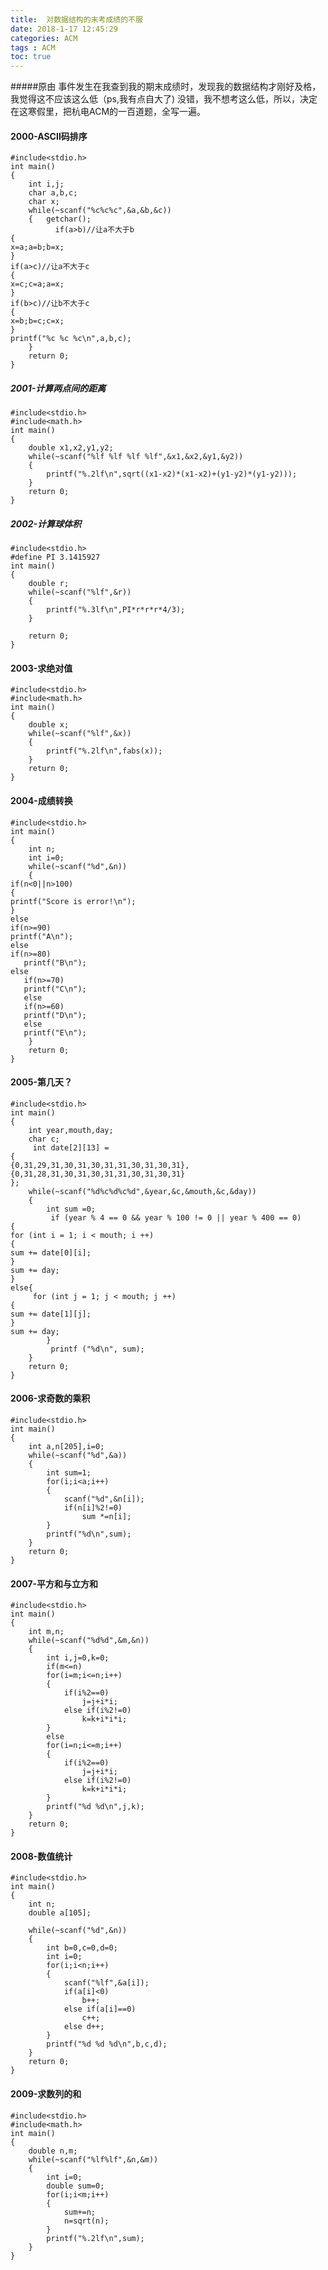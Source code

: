```yaml
---
title:  对数据结构的末考成绩的不服
date: 2018-1-17 12:45:29   
categories: ACM
tags : ACM
toc: true 
---
```

#####原由
事件发生在我查到我的期末成绩时，发现我的数据结构才刚好及格，我觉得这不应该这么低（ps,我有点自大了)
没错，我不想考这么低，所以，决定在这寒假里，把杭电ACM的一百道题，全写一遍。

#### 2000-ASCII码排序

    #include<stdio.h>
    int main()
    {
    	int i,j;
    	char a,b,c;
    	char x;
    	while(~scanf("%c%c%c",&a,&b,&c))
    	{	getchar();	
    		  if(a>b)//让a不大于b  
    {  
    x=a;a=b;b=x;  
    }  
    if(a>c)//让a不大于c
    {  
    x=c;c=a;a=x;  
    }  
    if(b>c)//让b不大于c  
    {  
    x=b;b=c;c=x;  
    }  
    printf("%c %c %c\n",a,b,c);  
    	}
    	return 0;
    }

##### 2001-计算两点间的距离

    #include<stdio.h>
    #include<math.h>
    int main()
    {
    	double x1,x2,y1,y2;
    	while(~scanf("%lf %lf %lf %lf",&x1,&x2,&y1,&y2))
    	{
    		printf("%.2lf\n",sqrt((x1-x2)*(x1-x2)+(y1-y2)*(y1-y2)));
    	}
    	return 0;
    }

##### 2002-计算球体积

    #include<stdio.h>
    #define PI 3.1415927
    int main()
    {
    	double r;
    	while(~scanf("%lf",&r))
    	{
    		printf("%.3lf\n",PI*r*r*r*4/3);
    	}
    	
    	return 0;
    }

#### 2003-求绝对值

    #include<stdio.h>
    #include<math.h>
    int main()
    {
    	double x;
    	while(~scanf("%lf",&x))
    	{
    		printf("%.2lf\n",fabs(x));
    	}
    	return 0;
    }


#### 2004-成绩转换

    #include<stdio.h>
    int main()
    {
    	int n;
    	int i=0;
    	while(~scanf("%d",&n))
    	{
    if(n<0||n>100)
    { 
    printf("Score is error!\n");
    } 
    else 
    if(n>=90)
    printf("A\n"); 
    else 
    if(n>=80) 
       printf("B\n"); 
    else 
       if(n>=70) 
       printf("C\n"); 
       else 
       if(n>=60) 
       printf("D\n"); 
       else
       printf("E\n"); 
    	}
    	return 0;
    }

#### 2005-第几天？

    #include<stdio.h>
    int main()
    {
    	int year,mouth,day;
    	char c;
    	 int date[2][13] =  
    {  
    {0,31,29,31,30,31,30,31,31,30,31,30,31},  
    {0,31,28,31,30,31,30,31,31,30,31,30,31}  
    };  
    	while(~scanf("%d%c%d%c%d",&year,&c,&mouth,&c,&day))
    	{
    		int sum =0;
    		 if (year % 4 == 0 && year % 100 != 0 || year % 400 == 0)  
    {  
    for (int i = 1; i < mouth; i ++)  
    {  
    sum += date[0][i];  
    }  
    sum += day;  
    }  
    else{
    	 for (int j = 1; j < mouth; j ++)  
    {  
    sum += date[1][j];  
    }  
    sum += day;  
    		}
    		 printf ("%d\n", sum);  
    	}
    	return 0;
    }

#### 2006-求奇数的乘积

    #include<stdio.h>
    int main()
    {
    	int a,n[205],i=0;
    	while(~scanf("%d",&a))
    	{	
    		int sum=1;
    		for(i;i<a;i++)
    		{
    			scanf("%d",&n[i]);
    			if(n[i]%2!=0)
    				sum *=n[i];
    		}
    		printf("%d\n",sum);
    	}
    	return 0;
    }

#### 2007-平方和与立方和

    #include<stdio.h>
    int main()
    {
    	int m,n;
    	while(~scanf("%d%d",&m,&n))
    	{
    		int i,j=0,k=0;
    		if(m<=n)
    		for(i=m;i<=n;i++)
    		{
    			if(i%2==0)
    				j=j+i*i;
    			else if(i%2!=0)
    				k=k+i*i*i;	
    		}
    		else 
    		for(i=n;i<=m;i++)
    		{
    			if(i%2==0)
    				j=j+i*i;
    			else if(i%2!=0)
    				k=k+i*i*i;	
    		}
    		printf("%d %d\n",j,k);
    	}
    	return 0;
    }

#### 2008-数值统计

    #include<stdio.h>
    int main()
    {
    	int n;
    	double a[105];
    
    	while(~scanf("%d",&n))
    	{
    		int b=0,c=0,d=0;
    		int i=0;
    		for(i;i<n;i++)
    		{
    			scanf("%lf",&a[i]);
    			if(a[i]<0)
    				b++;
    			else if(a[i]==0)
    				c++;
    			else d++;
    		}
    		printf("%d %d %d\n",b,c,d);
    	}
    	return 0;
    }

#### 2009-求数列的和

    #include<stdio.h>
    #include<math.h>
    int main()
    {
    	double n,m;
    	while(~scanf("%lf%lf",&n,&m))
    	{
    		int i=0;
    		double sum=0;
    		for(i;i<m;i++)
    		{
    			sum+=n;
    			n=sqrt(n);
    		}
    		printf("%.2lf\n",sum);
    	}
    }